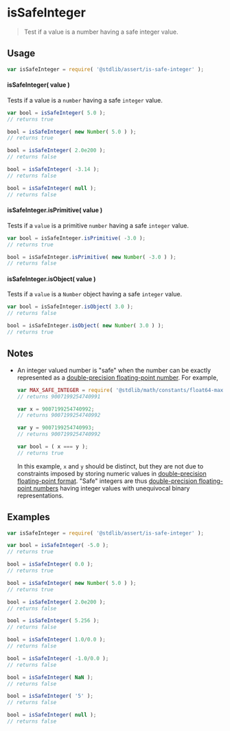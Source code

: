 # isSafeInteger

> Test if a value is a number having a safe integer value.

<section class="usage">

## Usage

```javascript
var isSafeInteger = require( '@stdlib/assert/is-safe-integer' );
```

#### isSafeInteger( value )

Tests if a value is a `number` having a safe `integer` value.

<!-- eslint-disable no-new-wrappers -->

```javascript
var bool = isSafeInteger( 5.0 );
// returns true

bool = isSafeInteger( new Number( 5.0 ) );
// returns true

bool = isSafeInteger( 2.0e200 );
// returns false

bool = isSafeInteger( -3.14 );
// returns false

bool = isSafeInteger( null );
// returns false
```

#### isSafeInteger.isPrimitive( value )

Tests if a `value` is a primitive `number` having a safe `integer` value.

<!-- eslint-disable no-new-wrappers -->

```javascript
var bool = isSafeInteger.isPrimitive( -3.0 );
// returns true

bool = isSafeInteger.isPrimitive( new Number( -3.0 ) );
// returns false
```

#### isSafeInteger.isObject( value )

Tests if a `value` is a `Number` object having a safe `integer` value.

<!-- eslint-disable no-new-wrappers -->

```javascript
var bool = isSafeInteger.isObject( 3.0 );
// returns false

bool = isSafeInteger.isObject( new Number( 3.0 ) );
// returns true
```

</section>

<!-- /.usage -->

<section class="notes">

## Notes

-   An integer valued number is "safe" when the number can be exactly represented as a [double-precision floating-point number][ieee754]. For example,

    ```javascript
    var MAX_SAFE_INTEGER = require( '@stdlib/math/constants/float64-max-safe-integer' );
    // returns 9007199254740991

    var x = 9007199254740992;
    // returns 9007199254740992

    var y = 9007199254740993;
    // returns 9007199254740992

    var bool = ( x === y );
    // returns true
    ```

    In this example, `x` and `y` should be distinct, but they are not due to constraints imposed by storing numeric values in [double-precision floating-point format][ieee754]. "Safe" integers are thus [double-precision floating-point numbers][ieee754] having integer values with unequivocal binary representations.

</section>

<!-- /.notes -->

<section class="examples">

## Examples

<!-- eslint-disable no-new-wrappers -->

```javascript
var isSafeInteger = require( '@stdlib/assert/is-safe-integer' );

var bool = isSafeInteger( -5.0 );
// returns true

bool = isSafeInteger( 0.0 );
// returns true

bool = isSafeInteger( new Number( 5.0 ) );
// returns true

bool = isSafeInteger( 2.0e200 );
// returns false

bool = isSafeInteger( 5.256 );
// returns false

bool = isSafeInteger( 1.0/0.0 );
// returns false

bool = isSafeInteger( -1.0/0.0 );
// returns false

bool = isSafeInteger( NaN );
// returns false

bool = isSafeInteger( '5' );
// returns false

bool = isSafeInteger( null );
// returns false
```

</section>

<!-- /.examples -->

<section class="links">

[ieee754]: https://en.wikipedia.org/wiki/IEEE_754-1985

</section>

<!-- /.links -->
